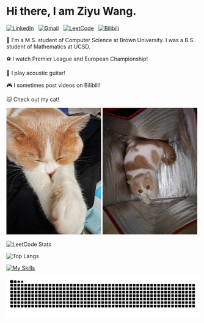 # Hi there, I am Ziyu Wang.

[![LinkedIn](https://img.shields.io/badge/-LinkedIn-blue?style=flat&logo=LinkedIn&logoColor=white)](https://www.linkedin.com/in/ziyuwang0372)
&nbsp;
[![Gmail](https://img.shields.io/badge/-Gmail-c14438?style=flat&logo=Gmail&logoColor=white)](mailto:ziw0372@gmail.com)
&nbsp;
[![LeetCode](https://img.shields.io/badge/-LeetCode-FFA116?style=flat&logo=LeetCode&logoColor=white)](https://leetcode.cn/u/0x3fdegou/)
&nbsp;
[![Bilibili](https://img.shields.io/badge/-Bilibili-00A1D6?style=flat&logo=Bilibili&logoColor=white)](https://space.bilibili.com/275823074)


🌻 I'm a M.S. student of Computer Science at Brown University. I was a B.S. student of Mathematics at UCSD.

⚽ I watch Premier League and European Championship!

🎸 I play acoustic guitar!

🎮 I sometimes post videos on Bilibili!

🐱 Check out my cat!
  
<img src="https://github.com/ZiyuWang0113/ZiyuWang0113/blob/main/images/3.jpg" width="248"> <img src="https://github.com/ZiyuWang0113/ZiyuWang0113/blob/main/images/4.jpg" width="248">

![LeetCode Stats](https://leetcard.jacoblin.cool/0x3fdegou?theme=light&font=Delius%20Unicase&ext=heatmap&site=cn&border=1&width=500)


![Top Langs](https://github-readme-stats.vercel.app/api/top-langs/?username=ZiyuWang0113&layout=donut)

[![My Skills](https://skillicons.dev/icons?i=anaconda,django,flask,git,html,java,maven,nginx,nodejs,opencv,r,sqlite,vscode)](https://skillicons.dev)

<picture>
  <source media="(prefers-color-scheme: light)" srcset="https://raw.githubusercontent.com/ZiyuWang0113/ZiyuWang0113/output/github-contribution-grid-snake.svg">
  <img alt="github contribution grid snake animation" src="https://raw.githubusercontent.com/ZiyuWang0113/ZiyuWang0113/output/github-contribution-grid-snake.svg">
</picture>
